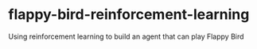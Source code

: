 # flappy-bird-reinforcement-learning
 Using reinforcement learning to build an agent that can play Flappy Bird

